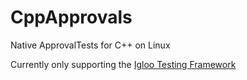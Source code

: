 CppApprovals
============

Native ApprovalTests for C++ on Linux

Currently only supporting the [Igloo Testing Framework]( http://igloo-testing.org/ )
